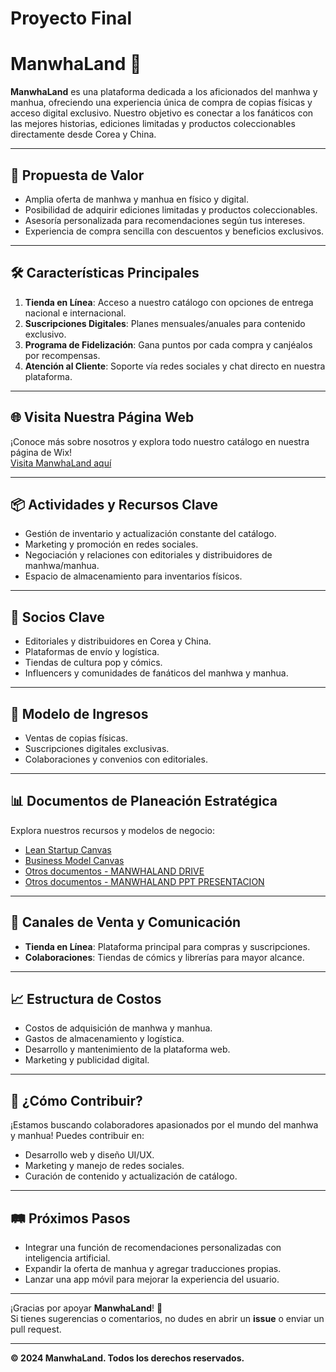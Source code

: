 # Proyecto Final
# ManwhaLand 🌟  
**ManwhaLand** es una plataforma dedicada a los aficionados del manhwa y manhua, ofreciendo una experiencia única de compra de copias físicas y acceso digital exclusivo. Nuestro objetivo es conectar a los fanáticos con las mejores historias, ediciones limitadas y productos coleccionables directamente desde Corea y China.  

---

## 🎯 **Propuesta de Valor**  
- Amplia oferta de manhwa y manhua en físico y digital.  
- Posibilidad de adquirir ediciones limitadas y productos coleccionables.  
- Asesoría personalizada para recomendaciones según tus intereses.  
- Experiencia de compra sencilla con descuentos y beneficios exclusivos.  

---

## 🛠️ **Características Principales**  
1. **Tienda en Línea**: Acceso a nuestro catálogo con opciones de entrega nacional e internacional.  
2. **Suscripciones Digitales**: Planes mensuales/anuales para contenido exclusivo.   
3. **Programa de Fidelización**: Gana puntos por cada compra y canjéalos por recompensas.  
4. **Atención al Cliente**: Soporte vía redes sociales y chat directo en nuestra plataforma.  

---

## 🌐 **Visita Nuestra Página Web**  
¡Conoce más sobre nosotros y explora todo nuestro catálogo en nuestra página de Wix!  
[Visita ManwhaLand aquí](https://lyzjimenezmathews.wixsite.com/manwhaland)  

---

## 📦 **Actividades y Recursos Clave**  
- Gestión de inventario y actualización constante del catálogo.  
- Marketing y promoción en redes sociales.  
- Negociación y relaciones con editoriales y distribuidores de manhwa/manhua.  
- Espacio de almacenamiento para inventarios físicos.  

---

## 🤝 **Socios Clave**  
- Editoriales y distribuidores en Corea y China.  
- Plataformas de envío y logística.  
- Tiendas de cultura pop y cómics.  
- Influencers y comunidades de fanáticos del manhwa y manhua.  

---

## 💸 **Modelo de Ingresos**  
- Ventas de copias físicas.  
- Suscripciones digitales exclusivas.  
- Colaboraciones y convenios con editoriales.  

---

## 📊 **Documentos de Planeación Estratégica**  
Explora nuestros recursos y modelos de negocio:  
- [Lean Startup Canvas](https://drive.google.com/file/d/1OPKx8AmLpMz98wcmTaKZeXKUoXqeQO9b/view?usp=share_link)  
- [Business Model Canvas]([https://tu-link-aqui.com/business-model-canvas](https://drive.google.com/file/d/1ZdyWXScHmHos__w7UPPvsIPFjwHxGbAj/view?usp=sharing))  
- [Otros documentos - MANWHALAND DRIVE](https://drive.google.com/drive/folders/1wlP8pkQrkJlbAEBmzBIySXTc8AMkjuIZ?usp=sharing)
- [Otros documentos - MANWHALAND PPT PRESENTACION](https://www.canva.com/design/DAGXob9-ZOU/VjTbQ4IVlnj3Z0JAfJQHsA/edit?utm_content=DAGXob9-ZOU&utm_campaign=designshare&utm_medium=link2&utm_source=sharebutton)

---

## 🚀 **Canales de Venta y Comunicación**  
- **Tienda en Línea**: Plataforma principal para compras y suscripciones.  
- **Colaboraciones**: Tiendas de cómics y librerías para mayor alcance.  

---

## 📈 **Estructura de Costos**  
- Costos de adquisición de manhwa y manhua.  
- Gastos de almacenamiento y logística.  
- Desarrollo y mantenimiento de la plataforma web.  
- Marketing y publicidad digital.  

---

## 🧩 **¿Cómo Contribuir?**  
¡Estamos buscando colaboradores apasionados por el mundo del manhwa y manhua! Puedes contribuir en:  
- Desarrollo web y diseño UI/UX.  
- Marketing y manejo de redes sociales.  
- Curación de contenido y actualización de catálogo.  


---

## 🛤️ **Próximos Pasos**  
- Integrar una función de recomendaciones personalizadas con inteligencia artificial.  
- Expandir la oferta de manhua y agregar traducciones propias.  
- Lanzar una app móvil para mejorar la experiencia del usuario.  

---

¡Gracias por apoyar **ManwhaLand**! 💖  
Si tienes sugerencias o comentarios, no dudes en abrir un **issue** o enviar un pull request.  

---
**© 2024 ManwhaLand. Todos los derechos reservados.**
